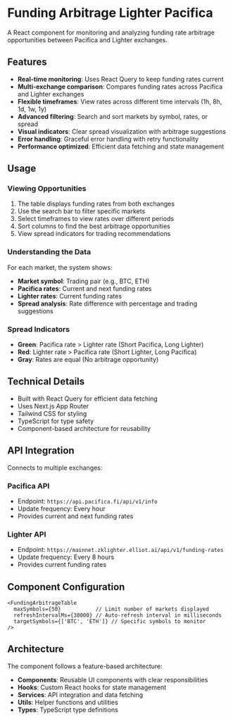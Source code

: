# Funding Arbitrage Lighter Pacifica

A React component for monitoring and analyzing funding rate arbitrage opportunities between Pacifica and Lighter exchanges.

## Features

- **Real-time monitoring**: Uses React Query to keep funding rates current
- **Multi-exchange comparison**: Compares funding rates across Pacifica and Lighter exchanges
- **Flexible timeframes**: View rates across different time intervals (1h, 8h, 1d, 1w, 1y)
- **Advanced filtering**: Search and sort markets by symbol, rates, or spread
- **Visual indicators**: Clear spread visualization with arbitrage suggestions
- **Error handling**: Graceful error handling with retry functionality
- **Performance optimized**: Efficient data fetching and state management

## Usage

### Viewing Opportunities

1. The table displays funding rates from both exchanges
2. Use the search bar to filter specific markets
3. Select timeframes to view rates over different periods
4. Sort columns to find the best arbitrage opportunities
5. View spread indicators for trading recommendations

### Understanding the Data

For each market, the system shows:
- **Market symbol**: Trading pair (e.g., BTC, ETH)
- **Pacifica rates**: Current and next funding rates
- **Lighter rates**: Current funding rates
- **Spread analysis**: Rate difference with percentage and trading suggestions

### Spread Indicators

- **Green**: Pacifica rate > Lighter rate (Short Pacifica, Long Lighter)
- **Red**: Lighter rate > Pacifica rate (Short Lighter, Long Pacifica)
- **Gray**: Rates are equal (No arbitrage opportunity)

## Technical Details

- Built with React Query for efficient data fetching
- Uses Next.js App Router
- Tailwind CSS for styling
- TypeScript for type safety
- Component-based architecture for reusability

## API Integration

Connects to multiple exchanges:

### Pacifica API
- Endpoint: `https://api.pacifica.fi/api/v1/info`
- Update frequency: Every hour
- Provides current and next funding rates

### Lighter API
- Endpoint: `https://mainnet.zklighter.elliot.ai/api/v1/funding-rates`
- Update frequency: Every 8 hours
- Provides current funding rates

## Component Configuration

```tsx
<FundingArbitrageTable
  maxSymbols={50}           // Limit number of markets displayed
  refreshIntervalMs={30000} // Auto-refresh interval in milliseconds
  targetSymbols={['BTC', 'ETH']} // Specific symbols to monitor
/>
```

## Architecture

The component follows a feature-based architecture:
- **Components**: Reusable UI components with clear responsibilities
- **Hooks**: Custom React hooks for state management
- **Services**: API integration and data fetching
- **Utils**: Helper functions and utilities
- **Types**: TypeScript type definitions